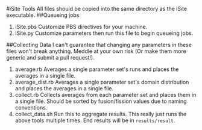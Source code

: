 #iSite Tools
All files should be copied into the same directory as the iSite executable.
##Queueing jobs
1. iSite.pbs
    Customize PBS directives for your machine.
2. iSite.py
    Customize parameters then run this file to begin queueing jobs.

##Collecting Data
I can't guarantee that changing any parameters in these files won't break anything. Meddle at your own risk (Or make them more generic and submit a pull request!).

1. average.rb
    Averages a single parameter set's runs and places the averages in a single file.
2. average\_dist.rb
    Averages a single parameter set's domain distribution and places the averages in a single file.
3. collect.rb
    Collects averages from each parameter set and places them in a single file. Should be sorted by fusion/fission values due to naming conventions.
4. collect\_data.sh
    Run this to aggregate results. This really just runs the above tools multiple times. End results will be in `results/result`.
